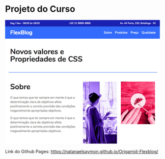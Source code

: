 # Projeto do Curso

<div align="center">
  <img src="https://raw.githubusercontent.com/NatanaelSaymon/Origamid-Flexblog/master/assets/image/flexblog.jpg">
</div>

Link do Github Pages: https://natanaelsaymon.github.io/Origamid-Flexblog/

